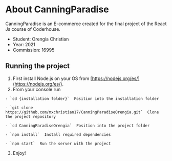 # About CanningParadise

CanningParadise is an E-commerce created for the final project of the React Js course of Coderhouse.

  - Student: Orengia Christian
  - Year: 2021
  - Commission: 16995

## Running the project

  1. First install Node.js on your OS from [https://nodejs.org/es/](https://nodejs.org/es/).
  2. From your console run

    - `cd {installation folder}`  Position into the installation folder

    - `git clone https://github.com/mxchristian17/CanningParadiseOrengia.git`  Clone the project repository

    - `cd CanningParadiseOrengia`  Position into the project folder

    - `npm install`  Install required dependencies

    - `npm start`  Run the server with the project
    
  3. Enjoy!
